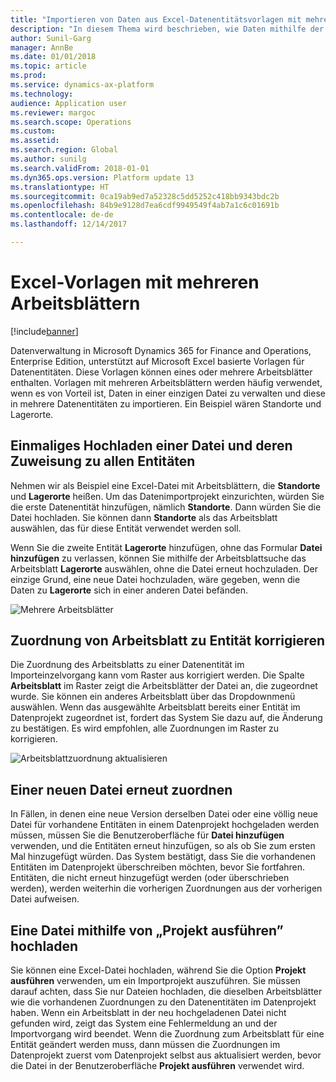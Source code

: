 ```yaml
---
title: "Importieren von Daten aus Excel-Datenentitätsvorlagen mit mehreren Arbeitsblättern"
description: "In diesem Thema wird beschrieben, wie Daten mithilfe der Excel-Datenentitätsvorlagen in Microsoft Dynamics 365 for Finance and Operations, Enterprise Edition, importiert werden."
author: Sunil-Garg
manager: AnnBe
ms.date: 01/01/2018
ms.topic: article
ms.prod: 
ms.service: dynamics-ax-platform
ms.technology: 
audience: Application user
ms.reviewer: margoc
ms.search.scope: Operations
ms.custom: 
ms.assetid: 
ms.search.region: Global
ms.author: sunilg
ms.search.validFrom: 2018-01-01
ms.dyn365.ops.version: Platform update 13
ms.translationtype: HT
ms.sourcegitcommit: 0ca19ab9ed7a52328c5dd5252c418bb9343bdc2b
ms.openlocfilehash: 84b9e9128d7ea6cdf9949549f4ab7a1c6c01691b
ms.contentlocale: de-de
ms.lasthandoff: 12/14/2017

---
```


# <a name="excel-templates-with-multiple-worksheets"></a>Excel-Vorlagen mit mehreren Arbeitsblättern

[!include[banner](../includes/banner.md)]

Datenverwaltung in Microsoft Dynamics 365 for Finance and Operations, Enterprise Edition, unterstützt auf Microsoft Excel basierte Vorlagen für Datenentitäten. Diese Vorlagen können eines oder mehrere Arbeitsblätter enthalten. Vorlagen mit mehreren Arbeitsblättern werden häufig verwendet, wenn es von Vorteil ist, Daten in einer einzigen Datei zu verwalten und diese in mehrere Datenentitäten zu importieren. Ein Beispiel wären Standorte und Lagerorte.

## <a name="upload-a-file-once-and-map-it-to-all-entities"></a>Einmaliges Hochladen einer Datei und deren Zuweisung zu allen Entitäten
Nehmen wir als Beispiel eine Excel-Datei mit Arbeitsblättern, die **Standorte** und **Lagerorte** heißen. Um das Datenimportprojekt einzurichten, würden Sie die erste Datenentität hinzufügen, nämlich **Standorte**. Dann würden Sie die Datei hochladen. Sie können dann **Standorte** als das Arbeitsblatt auswählen, das für diese Entität verwendet werden soll.

Wenn Sie die zweite Entität **Lagerorte** hinzufügen, ohne das Formular **Datei hinzufügen** zu verlassen, können Sie mithilfe der Arbeitsblattsuche das Arbeitsblatt **Lagerorte** auswählen, ohne die Datei erneut hochzuladen. Der einzige Grund, eine neue Datei hochzuladen, wäre gegeben, wenn die Daten zu **Lagerorte** sich in einer anderen Datei befänden.

![Mehrere Arbeitsblätter](./media/AddFileMultipleWorkSheets.png) 

## <a name="fix-worksheet-to-entity-mapping"></a>Zuordnung von Arbeitsblatt zu Entität korrigieren

Die Zuordnung des Arbeitsblatts zu einer Datenentität im Importeinzelvorgang kann vom Raster aus korrigiert werden. Die Spalte **Arbeitsblatt** im Raster zeigt die Arbeitsblätter der Datei an, die zugeordnet wurde. Sie können ein anderes Arbeitsblatt über das Dropdownmenü auswählen. Wenn das ausgewählte Arbeitsblatt bereits einer Entität im Datenprojekt zugeordnet ist, fordert das System Sie dazu auf, die Änderung zu bestätigen. Es wird empfohlen, alle Zuordnungen im Raster zu korrigieren.

![Arbeitsblattzuordnung aktualisieren](./media/UpdateMappings.png)

## <a name="re-map-to-a-new-file"></a>Einer neuen Datei erneut zuordnen

In Fällen, in denen eine neue Version derselben Datei oder eine völlig neue Datei für vorhandene Entitäten in einem Datenprojekt hochgeladen werden müssen, müssen Sie die Benutzeroberfläche für **Datei hinzufügen** verwenden, und die Entitäten erneut hinzufügen, so als ob Sie zum ersten Mal hinzugefügt würden. Das System bestätigt, dass Sie die vorhandenen Entitäten im Datenprojekt überschreiben möchten, bevor Sie fortfahren. Entitäten, die nicht erneut hinzugefügt werden (oder überschrieben werden), werden weiterhin die vorherigen Zuordnungen aus der vorherigen Datei aufweisen.

## <a name="upload-a-file-using-run-project"></a>Eine Datei mithilfe von „Projekt ausführen” hochladen

Sie können eine Excel-Datei hochladen, während Sie die Option **Projekt ausführen** verwenden, um ein Importprojekt auszuführen. Sie müssen darauf achten, dass Sie nur Dateien hochladen, die dieselben Arbeitsblätter wie die vorhandenen Zuordnungen zu den Datenentitäten im Datenprojekt haben. Wenn ein Arbeitsblatt in der neu hochgeladenen Datei nicht gefunden wird, zeigt das System eine Fehlermeldung an und der Importvorgang wird beendet. Wenn die Zuordnung zum Arbeitsblatt für eine Entität geändert werden muss, dann müssen die Zuordnungen im Datenprojekt zuerst vom Datenprojekt selbst aus aktualisiert werden, bevor die Datei in der Benutzeroberfläche **Projekt ausführen** verwendet wird.


